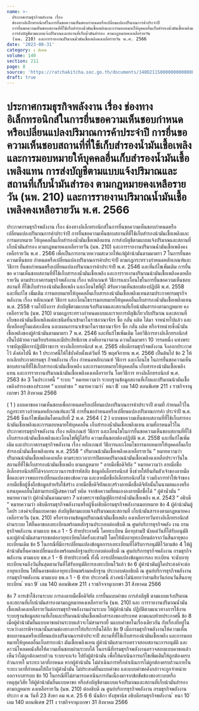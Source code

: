 ```yaml
---
name: >-
  ประกาศกรมธุรกิจพลังงาน เรื่อง
  ช่องทางอิเล็กทรอนิกส์ในการยื่นขอความเห็นชอบกำหนดหรือเปลี่ยนแปลงปริมาณการค้าประจำปี
  การยื่นขอความเห็นชอบสถานที่ที่ใช้เก็บสำรองน้ำมันเชื้อเพลิงและการมอบหมายให้บุคคลอื่นเก็บสำรองน้ำมันเชื้อเพลิงแทน
  การส่งบัญชีตามแบบแจ้งปริมาณและสถานที่เก็บน้ำมันสำรอง ตามกฎหมายคงเหลือรายวัน
  (นพ. 210) และการรายงานปริมาณน้ำมันเชื้อเพลิงคงเหลือรายวัน พ.ศ. 2566
date: '2023-08-31'
category: ง พิเศษ
volume: 140
section: 211
page: 8
source: 'https://ratchakitcha.soc.go.th/documents/140D211S0000000000800.pdf'
draft: true
---
```


# ประกาศกรมธุรกิจพลังงาน เรื่อง ช่องทางอิเล็กทรอนิกส์ในการยื่นขอความเห็นชอบกำหนดหรือเปลี่ยนแปลงปริมาณการค้าประจำปี การยื่นขอความเห็นชอบสถานที่ที่ใช้เก็บสำรองน้ำมันเชื้อเพลิงและการมอบหมายให้บุคคลอื่นเก็บสำรองน้ำมันเชื้อเพลิงแทน การส่งบัญชีตามแบบแจ้งปริมาณและสถานที่เก็บน้ำมันสำรอง ตามกฎหมายคงเหลือรายวัน (นพ. 210) และการรายงานปริมาณน้ำมันเชื้อเพลิงคงเหลือรายวัน พ.ศ. 2566

ประกาศกรมธุรกิจพลังงาน เรื่อง ช่องทางอิเล็กทรอนิกส์ในการยื่นขอความเห็นชอบกำหนดหรือเปลี่ยนแปลงปริมาณการค้าประจำปี การยื่นขอความเห็นชอบสถานที่ที่ใช้เก็บสำรองน้ามันเชื้อเพลิงและการมอบหมาย ให้บุคคลอื่นเก็บสำรองน้ำมันเชื้อเพลิงแทน การส่งบัญชีตามแบบแจ้งปริมาณและสถานที่เก็บน้ำมันสำรอง ตามกฎหมายคงเหลือรายวัน (นพ. 210) และการรายงานปริมาณน้ำมันเชื้อเพลิงคงเหลือรายวัน พ.ศ . 2566 เพื่อเป็นการอานวยความสะดวกให้แก่ผู้ค้าน้ามันตามมาตรา 7 ในการยื่นขอความเห็นชอบ กำหนดหรือเปลี่ยนแปลงปริมาณการค้าประจำปี ตามกฎกระทรวงกำหนดหลักเกณฑ์และวิธีการ ยื่นขอกำหนดหรือเปลี่ยนแปลงปริมาณการค้าประจำปี พ.ศ. 2546 และที่แก้ไขเพิ่มเติม การยื่นขอ ความเห็นชอบสถานที่ที่ใช้เก็บสารองน้ำมันเชื้อเพลิง และการรายงานปริมาณน้ามันเชื้อเพลิงคงเหลือรายวัน ตามประกาศกรมธุรกิจพลังงาน เรื่อง หลักเกณฑ์ วิธีการและเงื่อนไขในการยื่นขอความเห็นชอบสถานที่ ที่ใช้เก็บสำรองน้ามันเชื้อเพลิง และเงื่อนไขที่ผู้ไ ด้รับความเห็นชอบต้องปฏิบัติ พ.ศ. 2558 และที่แก้ไข เพิ่มเติม การมอบหมายให้บุคคลอื่นเก็บสารองน้ามันเชื้อเพลิงแทนตามประกาศกรมธุรกิจพลังงาน เรื่อง หลักเกณฑ์ วิธีการ และเงื่อนไขการมอบหมายให้บุคคลอื่นเก็บสารองน้ำมันเชื้อเพลิงแทน พ.ศ. 2558 รวมไปถึงการ ส่งบัญชีตามแบบแจ้งปริมาณและสถานที่เก็บน้ามันสารองตามกฎหมาย คงเหลือรายวัน (นพ. 210) ตามกฎกระทรวงกำหนดแบบและรายการบัญชีเกี่ยวกับปริมาณ และสถานที่เก็บของน้ามันเชื้อเพลิงแต่ละชนิดที่นาเข้ามาในราชอาณาจักร ซื้อ กลั่น ผลิต ได้มา จาหน่ายไปแล้ว และที่เหลืออยู่ในแต่ละเดือน และแผนการนาเข้ามาในราชอาณาจักร ซื้อ กลั่น ผลิต หรือจำหน่ายซึ่งน้ำมันเชื้อเพลิงของผู้ค้าน้ามันตามมาตรา 7 พ.ศ. 2546 และที่แก้ไขเพิ่มเติม โดยวิธีการทางอิเล็กทรอนิกส์ เป็นไปด้วยความเรียบร้อยและมีประสิทธิภาพ อาศัยอานาจตาม ความในมาตรา 10 วรรคหนึ่ง แห่งพระราชบัญญัติการปฏิบัติราชการ ทางอิเล็กทรอนิกส์ พ.ศ. 2565 อธิบดีกรมธุรกิจพลังงาน จึงออกประกาศไว้ ดังต่อไปนี้ ข้อ 1 ประกาศนี้ให้ใช้บังคับตั้งแต่วันที่ 15 พฤศจิกายน พ.ศ. 2566 เป็นต้นไป ข้อ 2 ให้ยกเลิกประกาศกรมธุร กิจพลังงาน เรื่อง กำหนดหลักเกณฑ์ วิธีการ และเงื่อนไข ในการยื่นขอความเห็นชอบสถานที่ที่ใช้เก็บสารองน้ามันเชื้อเพลิง และการมอบหมายให้บุคคลอื่น เก็บสารองน้ามันเชื้อเพลิงแทน และการรายงานปริมาณน้ามันเชื้อเพลิงคงเหลือรายวัน โดยวิธีการ ทางอิเล็กทรอนิกส์ พ.ศ. 2563 ข้อ 3 ในประกาศนี้ “ ระบบ ” หมายความว่า ระบบฐานข้อมูลสถานที่เก็บและปริมาณน้ามันเชื้อเพลิงสำรองของประเทศ “ แบบคำขอ ” หมายความว่า ้ หนา 8 ่ เลม 140 ตอนพิเศษ 211 ง ราชกิจจานุเบกษา 31 สิงหาคม 2566

( 1 ) แบบคาขอความเห็นชอบเพื่อกาหนดหรือเปลี่ยนแปลงปริมาณการค้าประจาปี ตามที่ กำหนดไว้ในกฎกระทรวงกำหนดหลักเกณฑ์และวิธี การยื่นขอกำหนดหรือเปลี่ยนแปลงปริมาณการค้า ประจำปี พ.ศ. 2546 ซึ่งแก้ไขเพิ่มเติมโดยฉบับที่ 2 พ.ศ. 2564 ( 2 ) แบบขอความเห็นชอบสถานที่ที่ใช้เก็บสารองน้ามันเชื้อเพลิงและการมอบหมายให้บุคคลอื่น เก็บสำรองน้ำมันเชื้อเพลิงแทน ตามที่กาหนดไว้ในประกาศกรมธุรกิจพลังงาน เรื่อง หลักเกณฑ์ วิธีการ และเงื่อนไขในการยื่นขอความเห็นชอบสถานที่ที่ใช้เก็บสารองน้ามันเชื้อเพลิงและเงื่อนไขที่ผู้ได้รับ ความเห็นชอบต้องปฏิบัติ พ.ศ. 2558 และที่แก้ไขเพิ่มเติม และประกาศกรมธุรกิจพลังงาน เรื่อง หลักเกณฑ์ วิธีการและเงื่อนไขการมอบหมายให้บุคคลอื่นเก็บสำรองน้ำมันเชื้อเพลิงแทน พ.ศ. 2558 “ ปริมาณน้ามันเชื้อเพลิงคงเหลือรายวัน ” หมายความว่า ปริมาณน้ามันเชื้อเพลิงคงเหลือ ตามระยะเวลาการปิดยอดปริมาณน้ามันเชื้อเพลิงคงเหลือประจาวันในสถานที่ที่ใช้เก็บสารองน้ามันเชื้อเพลิง ตามกฎหมาย “ ลายมือชื่อดิจิทัล ” หมายความว่า ลายมือชื่ออิเล็กทรอนิกส์ที่ได้จากกระบวนการเข้ารหัสลับ ข้อมูลอิเล็กทรอนิกส์ ซึ่งช่วยให้ยืนยันตัวเจ้าของลายมือชื่อและตรวจพบการเปลี่ยนแปลงของข้อความ และลายมือชื่ออิเล็กทรอนิกส์ได้ รวมถึงการทำให้เจ้าของลายมือชื่อผู้ซึ่งถือข้อมูลสำหรับใช้สร้าง ลายมือชื่อดิจิทัลและสร้างลายมือชื่อดิจิทัลนั้นในนามตนเองหรือแทนบุคคลอื่นไม่สามารถปฏิเสธความรั บผิด จากข้อความที่ตนเองลงลายมือชื่อได้ “ ผู้ค้าน้ำมัน ” หมายความว่า ผู้ค้าน้ำมันตามมาตรา 7 แห่งพระราชบัญญัติการค้าน้ำมันเชื้อเพลิง พ.ศ. 2543 “ อธิบดี ” หมายความว่า อธิบดีกรมธุรกิจพลังงานหรือผู้ซึ่งอธิบดีกรมธุรกิจพลังงานมอบหมาย ข้อ 4 ผู้ค้าน้ามันผู้ใดปร ะสงค์จะยื่นแบบคาขอ ส่งบัญชีตามแบบแจ้งปริมาณและสถานที่ เก็บน้ามันสารองตามกฎหมายคงเหลือรายวัน (นพ. 210) หรือรายงานข้อมูลปริมาณน้ามันเชื้อเพลิง คงเหลือรายวันทางอิเล็กทรอนิกส์ผ่านระบบ ให้ยื่นคาขอลงทะเบียนพร้อมหลักฐานประกอบต่ออธิบดี ณ ศูนย์บริการธุรกิจพลัง งาน กรมธุรกิจพลังงาน ตามแบบ ธพ.อ 1 - 5 ท้ายประกาศนี้ โดยทะเบียน มีอายุสามปี นับแต่วันที่ได้รับอนุมัติ และผู้ค้าน้ำมันสามารถขอต่ออายุทะเบียนได้ครั้งละสามปี โดยให้นับอายุทะเบียนต่อจากวันสิ้นอายุของทะเบียนเดิม ข้อ 5 ในกรณีที่มีการเปลี่ยนแปลงข้อมูลการลงทะเบียนที่ได้รับการอนุมัติไว้ตามข้อ 4 ให้ผู้ค้าน้ามันยื่นคาขอเปลี่ยนแปลงพร้อมหลักฐานประกอบต่ออธิบดี ณ ศูนย์บริการธุรกิจพลังงาน กรมธุรกิจพลังงาน ตามแบบ ธพ.อ 1 - 6 ท้ายประกาศนี้ ทั้งนี้ การเปลี่ยนแปลงข้อมูลการลง ทะเบียน จะนับอายุทะเบียนจนถึงวันสิ้นสุดตามวันที่ได้รับอนุมัติการลงทะเบียนไว้แล้ว ข้อ 6 ผู้ค้าน้ามันผู้ใดประสงค์จะต่ออายุทะเบียน ให้ยื่นคาขอต่ออายุทะเบียนพร้อมหลักฐาน ประกอบต่ออธิบดี ณ ศูนย์บริการธุรกิจพลังงาน กรมธุรกิจพลังงาน ตามแบบ ธพ.อ 1 - 6 ท้าย ประกาศนี้ ล่วงหน้าไม่น้อยกว่าสามสิบวันก่อนวันสิ้นอายุทะเบียน ้ หนา 9 ่ เลม 140 ตอนพิเศษ 211 ง ราชกิจจานุเบกษา 31 สิงหาคม 2566

ข้อ 7 การเข้าใช้งานระบบ การลงลายมือชื่อดิจิทัล การยื่นแบบคำขอ การส่งบัญชี ตามแบบแจ้งปริมาณและสถานที่เก็บน้ามันสารองตามกฎหมายคงเหลือรายวัน (นพ. 210) และ การรายงานปริมาณน้ำมันเชื้อเพลิงคงเหลือรายวันต่อกรมธุรกิจพลังงานผ่านระบบ ให้ผู้ค้าน้ามัน ปฏิบัติตามแนวทางการใช้งานระบบฐานข้อมูลสถานที่เก็บและปริมาณน้ามันเชื้อเพลิงสารองของประเทศ ตามแนบท้ายประกาศนี้ ข้อ 8 เมื่อผู้ค้าน้ามันยื่นแบบคาขอผ่านระบบแล้วจะไม่สามารถยื่ นแบบคำขอในเรื่องเดียวกัน กับเรื่องที่อยู่ในระหว่างการพิจารณานั้นตามช่องทางการให้บริการอื่นได้อีก ข้อ 9 เมื่อกรมธุรกิจพลังงานให้ความเห็นชอบกาหนดหรือเปลี่ยนแปลงปริมาณการค้าประจาปี สถานที่ที่ใช้เก็บสารองน้ามันเชื้อเพลิง และการมอบหมายให้บุคคลอื่นเก็บสารองน้า มันเชื้อเพลิงแทน ผู้ค้าน้ามันสามารถตรวจสอบสถานะการอนุมัติ และดาวน์โหลดหนังสือให้ความเห็นชอบผ่านระบบได้ ในกรณีที่กรมธุรกิจพลังงานตรวจสอบแบบคาขอแล้วเห็นว่าไม่ถูกต้องครบถ้วน ระบบจะแจ้ง ไปยังผู้ค้าน้ามัน เพื่อให้ดาเนินการแก้ไขเพิ่มเติมให้ถูกต้องครบถ้วนภายใ นระยะเวลาที่กาหนด หากผู้ค้าน้ามัน ไม่ดำเนินการหรือดำเนินการไม่ถูกต้องครบถ้วนภายในระยะเวลาที่กำหนดให้ถือว่าผู้ค้าน้ำมัน ไม่ประสงค์ยื่นแบบคำขอ และแบบคำขอดังกล่าวจะถูกจำหน่ายออกจากสารบบ ข้อ 10 ในกรณีที่ไม่สามารถดาเนินการอันเนื่องมาจากข้อขัดข้องของระบบหรือเหตุสุดวิสัย ให้ผู้ค้าน้ามันยื่นแบบคาขอ หรือส่งบัญชีตามแบบแจ้งปริมาณและสถานที่เก็บน้ามันสำรองตามกฎหมาย คงเหลือรายวัน (นพ. 210) ต่ออธิบดี ณ ศูนย์บริการธุรกิจพลังงาน กรมธุรกิจพลังงาน ประกา ศ ณ วันที่ 23 สิงหา คม พ.ศ. 25 6 6 นันธิกา ทังสุพานิช อธิบดีกรมธุรกิจพลังงาน ้ หนา 10 ่ เลม 140 ตอนพิเศษ 211 ง ราชกิจจานุเบกษา 31 สิงหาคม 2566





















